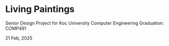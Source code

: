 # Living Paintings

Senior Design Project for Koc University Computer Engineering Graduation: COMP491

21 Feb, 2025
